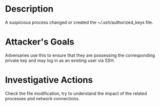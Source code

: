 # Description
A suspicious process changed or created the ~/.ssh/authorized_keys file.
# Attacker's Goals
Adversaries use this to ensure that they are possessing the corresponding private key and may log in as an existing user via SSH.
# Investigative Actions
Check the file modification, try to understand the impact of the related processes and network connections.
